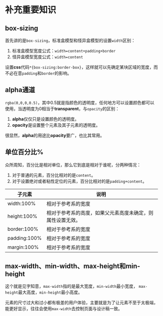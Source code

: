 # 补充重要知识

## box-sizing
首先讲的是`box-sizing`，标准盒模型和怪异盒模型的设置`width`区别：
1. 标准盒模型宽度公式：`width=content+padding+border`
2. 怪异盒模型宽度公式：`width=content`

设置**css**代码`*{box-sizing:border-box}`，这样就可以先确定某块区域的宽度，而不必在意`padding`和`border`的影响。

## alpha通道
`rgba(0,0,0,0.5)`，其中0.5就是指颜色的透明度，任何地方可以设置颜色都可以使用，当透明度为0相当于**transparent**，与`opacity`的区别：
1. **alpha**仅仅只是设置颜色的透明度。
2. **opacity**是设置整个元素及其子元素的透明度。

很显然，**alpha**的用途比**opacity**要广，也比其常用。

## 单位百分比%
众所周知，百分比是相对单位，那么它到底是相对于谁呢，分两种情况：
1. 对于普通的元素，百分比相对的是`content`。
2. 对于设置绝对或者粘性定位的元素，百分比相对的是`padding+content`。

| 子元素 | 说明 |
| ---------- | ---------------- |
| width:100% | 相对于参考系的宽度 |
| height:100% | 相对于参考系的高度，如果父元素高度未确定，则属性设置无效。
| border:100% | 相对于参考系的宽度 |
| padding:100% | 相对于参考系的宽度 |
| margin:100% | 相对于参考系的宽度 |


## max-width、min-width、max-height和min-height

这个就是见字知意，`max-width`指的是最大宽度，`min-width`最小宽度，
`max-height`最大高度，`min-height`最小高度。

元素的尺寸过大和过小都有极差的用户体验，主要就是为了让元素不至于太极端，能更好显示，往往会使用`max-width`去控制页面与设计稿一致。

